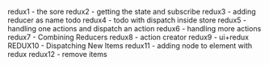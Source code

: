 redux1 - the sore
redux2 - getting the state and subscribe
redux3 - adding reducer as name todo
redux4 - todo with dispatch inside store
redux5 - handling one actions and dispatch an action
redux6 - handling more actions
redux7 - Combining Reducers
redux8 - action creator
redux9 - ui+redux
REDUX10 - Dispatching New Items
redux11 - adding node to element with redux
redux12 - remove items
